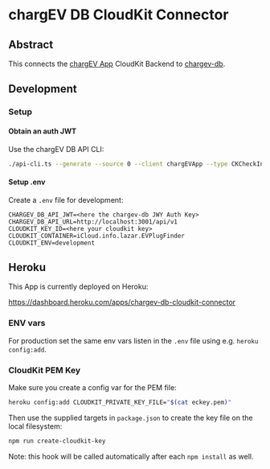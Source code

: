 # chargEV DB CloudKit Connector

## Abstract

This connects the [chargEV App](http://ev-freaks.com/chargev) CloudKit Backend to [chargev-db](https://remuslazar.github.io/chargev-db/).

## Development

### Setup

#### Obtain an auth JWT

Use the chargEV DB API CLI:

```bash
./api-cli.ts --generate --source 0 --client chargEVApp --type CKCheckIn
```

#### Setup .env

Create a `.env` file for development:

```
CHARGEV_DB_API_JWT=<here the chargev-db JWY Auth Key>
CHARGEV_DB_API_URL=http://localhost:3001/api/v1
CLOUDKIT_KEY_ID=<here your cloudkit key>
CLOUDKIT_CONTAINER=iCloud.info.lazar.EVPlugFinder
CLOUDKIT_ENV=development
```

## Heroku

This App is currently deployed on Heroku:

https://dashboard.heroku.com/apps/chargev-db-cloudkit-connector

### ENV vars

For production set the same env vars listen in the `.env` file using e.g. `heroku config:add`.

### CloudKit PEM Key

Make sure you create a config var for the PEM file:

```bash
heroku config:add CLOUDKIT_PRIVATE_KEY_FILE="$(cat eckey.pem)"
```

Then use the supplied targets in `package.json` to create the key file on the local filesystem:

```bash
npm run create-cloudkit-key
```

Note: this hook will be called automatically after each `npm install` as well.
